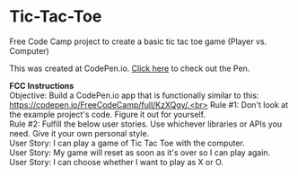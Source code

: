 # Tic-Tac-Toe
Free Code Camp project to create a basic tic tac toe game (Player vs. Computer) <br>

This was created at CodePen.io. <a href="http://codepen.io/domarp/pen/OXYPaq">Click here</a> to check out the Pen. 

<b>FCC Instructions</b><br>
Objective: Build a CodePen.io app that is functionally similar to this: https://codepen.io/FreeCodeCamp/full/KzXQgy/.<br>
Rule #1: Don't look at the example project's code. Figure it out for yourself.<br>
Rule #2: Fulfill the below user stories. Use whichever libraries or APIs you need. Give it your own personal style.<br>
User Story: I can play a game of Tic Tac Toe with the computer.<br>
User Story: My game will reset as soon as it's over so I can play again.<br>
User Story: I can choose whether I want to play as X or O.

